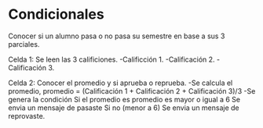 # Condicionales
Conocer si un alumno pasa o no pasa su semestre en base a sus 3 parciales.

Celda 1: Se leen las 3 calificiones. -Calificción 1. -Calificación 2. -Calificación 3.

Celda 2: Conocer el promedio y si aprueba o reprueba. -Se calcula el promedio, promedio = (Calificación 1 + Calificación 2 + Calificación 3)/3 -Se genera la condición Si el promedio es promedio es mayor o igual a 6 Se envia un mensaje de pasaste Si no (menor a 6) Se envia un mensaje de reprovaste.
